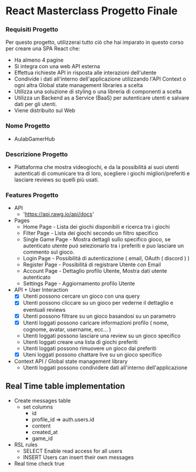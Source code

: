 # React Masterclass Progetto Finale 

### Requisiti Progetto
Per questo progetto, utilizzerai tutto ciò che hai imparato in questo corso per creare una SPA React che:
* Ha almeno 4 pagine
* Si integra con una web API esterna
* Effettua richieste API in risposta alle interazioni dell'utente
* Condivide i dati all'interno dell'applicazione utilizzando l'API Context o ogni altra Global state management libraries a scelta
* Utilizza una soluzione di styling o una libreria di componenti a scelta
* Utilizza un Backend as a Service (BaaS) per autenticare utenti e salvare dati per gli utenti. 
* Viene distribuito sul Web

### Nome Progetto
* AulabGamerHub

### Descrizione Progetto 
* Piattaforma che mostra videogiochi, e da la possibilitá ai suoi utenti autenticati di comunicare tra di loro, scegliere i giochi migliori/preferiti e lasciare reviews su quelli più usati. 

### Features Progetto 
* API
  * 'https://api.rawg.io/api/docs'
* Pages
  * Home Page - Lista dei giochi disponibili e ricerca tra i giochi
  * Filter Page - Lista dei giochi secondo un filtro specifico 
  * Single Game Page - Mostra dettagli sullo specifico gioco, se autenticato utente puó selezionarlo tra i preferiti e puo lasciare un commento sul gioco. 
  * Login Page - Possibilitá di autenticazione ( email, OAuth ( discord ) )
  * Register Page - Possibilitá di registrare Utente con Email
  * Account Page - Dettaglio profilo Utente, Mostra dati utente autenticato
  * Settings Page - Aggiornamento profilo Utente
* API + User Interaction
  * [x] Utenti possono cercare un gioco con una query
  * [x] Utenti possono cliccare su un gioco per vederne il dettaglio e eventuali reviews 
  * [x] Utenti possono filtrare su un gioco basandosi su un parametro
  * [x] Utenti loggati possono caricare informazioni profilo ( nome, cognome, avatar, username, ecc... )
  * Utenti loggati possono lasciare una review su un gioco specifico
  * Utenti loggati creare una lista di giochi preferiti 
  * Utenti loggati possono rimuovere un gioco dai preferiti
  * [x] Uteni loggati possono chattare live su un gioco specifico
* Context API / Global state management library
  * Utenti loggati possono condividere dati all'interno dell'applicazione


## Real Time table implementation

* Create messages table 
  * set columns
    * id 
    * profile_id => auth.users.id
    * content 
    * created_at 
    * game_id 
* RSL rules
  * SELECT Enable read access for all users 
  * INSERT Users can insert their own messages
* Real time check true